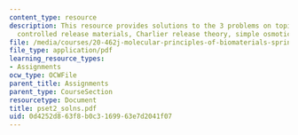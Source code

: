 ```yaml
---
content_type: resource
description: This resource provides solutions to the 3 problems on topics such as
  controlled release materials, Charlier release theory, simple osmotic pump.
file: /media/courses/20-462j-molecular-principles-of-biomaterials-spring-2006/0d4252d863f8b0c3169963e7d2041f07_pset2_solns.pdf
file_type: application/pdf
learning_resource_types:
- Assignments
ocw_type: OCWFile
parent_title: Assignments
parent_type: CourseSection
resourcetype: Document
title: pset2_solns.pdf
uid: 0d4252d8-63f8-b0c3-1699-63e7d2041f07
---
```

